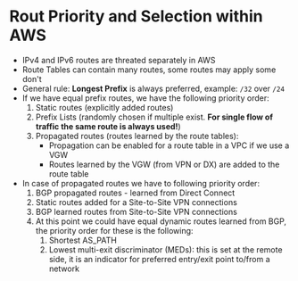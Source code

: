 # Rout Priority and Selection within AWS

- IPv4 and IPv6 routes are threated separately in AWS
- Route Tables can contain many routes, some routes may apply some don't
- General rule: **Longest Prefix** is always preferred, example: `/32` over `/24`
- If we have equal prefix routes, we have the following priority order:
    1. Static routes (explicitly added routes)
    2. Prefix Lists (randomly chosen if multiple exist. **For single flow of traffic the same route is always used!**)
    3. Propagated routes (routes learned by the route tables):
        - Propagation can be enabled for a route table in a VPC if we use a VGW
        - Routes learned by the VGW (from VPN or DX) are added to the route table
- In case of propagated routes we have to following priority order:
    1. BGP propagated routes - learned from Direct Connect
    2. Static routes added for a Site-to-Site VPN connections
    3. BGP learned routes from Site-to-Site VPN connections
    4. At this point we could have equal dynamic routes learned from BGP, the priority order for these is the following:
        1. Shortest AS_PATH
        2. Lowest multi-exit discriminator (MEDs): this is set at the remote side, it is an indicator for preferred entry/exit point to/from a network
